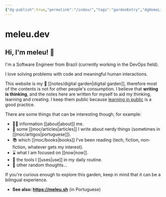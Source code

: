 ```yaml
---
{"dg-publish":true,"permalink":"/index/","tags":"gardenEntry","dgHomeLink":true,"dgPassFrontmatter":false,"dgShowBacklinks":false,"dgShowLocalGraph":false}
---
```


# meleu.dev

## Hi, I'm meleu! 👋

I'm a Software Engineer from Brazil (currently working in the DevOps field).

I love solving problems with code and meaningful human interactions.

This website is my 🌱 [[notes/digital garden|digital garden]], therefore most of the contents is not for other people's consumption. I believe that **writing is thinking**, and the notes here are written for myself to aid my thinking, learning and creating. I keep them public because [learning in public](https://www.swyx.io/learn-in-public/) is a good practice.

There are some things that can be interesting though, for example:

- 🧑‍💻 information [[about|about]] me.
- 📰 some [[moc/articles|articles]] I write about nerdy things (sometimes in [[moc/artigos|portuguese]]).
- 📚 which [[moc/books|books]] I've been reading (tech, fiction, non-fiction, whatever gets my interest).
- ⌛ what I am focused on [[now|now]].
- 🧰 the tools I [[uses|use]] in my daily routine.
- 💭 other random thoughts...

If you're curious enough to explore this garden, keep in mind that it can be a bilingual experience.

- **See also: <https://meleu.sh>** (in Portuguese)
